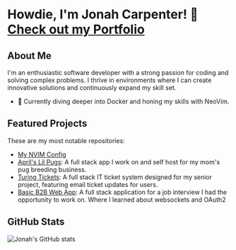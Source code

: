 # Howdie, I'm Jonah Carpenter! 👋  [Check out my Portfolio](https://portfolio.jonahsserver.com/)

## About Me
I'm an enthusiastic software developer with a strong passion for coding and solving complex problems. I thrive in environments where I can create innovative solutions and continuously expand my skill set. 

- 🌱 Currently diving deeper into Docker and honing my skills with NeoVim.

## Featured Projects
These are my most notable repositories:

- [My NVIM Config](https://github.com/jonahgcarpenter/nvim-config)
- [April's Lil Pugs](https://github.com/jonahgcarpenter/aprilslilpugs): A full stack app I work on and self host for my mom's pug breeding business.
- [Turing Tickets](https://github.com/jonahgcarpenter/Turing-Tickets): A full stack IT ticket system designed for my senior project, featuring email ticket updates for users.
- [Basic B2B Web App](https://github.com/jonahgcarpenter/takehome): A full stack application for a job interview I had the opportunity to work on. Where I learned about websockets and OAuth2

## GitHub Stats
![Jonah's GitHub stats](https://github-readme-stats.vercel.app/api/top-langs/?username=jonahgcarpenter&layout=compact&theme=radical&hide=HTML,CSS)
